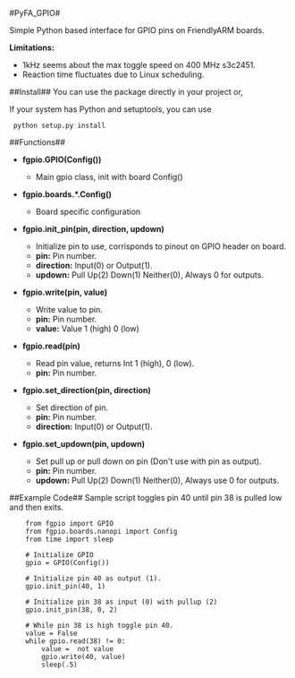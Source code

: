 #PyFA_GPIO#

Simple Python based interface for GPIO pins on FriendlyARM boards.

**Limitations:**

* 1kHz seems about the max toggle speed on 400 MHz s3c2451.
* Reaction time fluctuates due to Linux scheduling.

##Install##
You can use the package directly in your project or,

If your system has Python and setuptools, you can use

     python setup.py install

##Functions##
* **fgpio.GPIO(Config())**
     * Main gpio class, init with board Config()
* **fgpio.boards.*.Config()**
     * Board specific configuration

* **fgpio.init_pin(pin, direction, updown)**
     * Initialize pin to use, corrisponds to pinout on GPIO header on board.
     * **pin:** Pin number.
     * **direction:** Input(0) or Output(1).
     * **updown:** Pull Up(2) Down(1) Neither(0), Always 0 for outputs.

* **fgpio.write(pin, value)**
     * Write value to pin.
     * **pin:** Pin number.
     * **value:** Value 1 (high) 0 (low)

* **fgpio.read(pin)**
     * Read pin value, returns Int 1 (high), 0 (low).
     * **pin:** Pin number.

* **fgpio.set_direction(pin, direction)**
     * Set direction of pin.
     * **pin:** Pin number.
     * **direction:** Input(0) or Output(1).

* **fgpio.set_updown(pin, updown)**
     * Set pull up or pull down on pin (Don't use with pin as output).
     * **pin:** Pin number.
     * **updown:** Pull Up(2) Down(1) Neither(0), Always use 0 for outputs.

##Example Code##
Sample script toggles pin 40 until pin 38 is pulled low and then exits.

        from fgpio import GPIO
        from fgpio.boards.nanopi import Config
        from time import sleep
        
        # Initialize GPIO
        gpio = GPIO(Config())
        
        # Initialize pin 40 as output (1).
        gpio.init_pin(40, 1)
        
        # Initialize pin 38 as input (0) with pullup (2)
        gpio.init_pin(38, 0, 2)
        
        # While pin 38 is high toggle pin 40.
        value = False
        while gpio.read(38) != 0:
            value =  not value
            gpio.write(40, value)
            sleep(.5)


